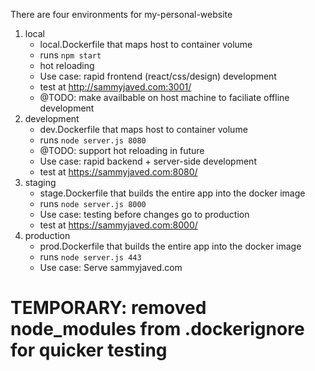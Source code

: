 There are four environments for my-personal-website
 1) local
    - local.Dockerfile that maps host to container volume
    - runs `npm start`
    - hot reloading
    - Use case: rapid frontend (react/css/design) development
    - test at http://sammyjaved.com:3001/
    - @TODO: make availbable on host machine to faciliate offline development
 2) development
    - dev.Dockerfile that maps host to container volume
    - runs `node server.js 8080`
    - @TODO: support hot reloading in future
    - Use case: rapid backend + server-side development
    - test at https://sammyjaved.com:8080/
 3) staging
    - stage.Dockerfile that builds the entire app into the docker image
    - runs `node server.js 8000`
    - Use case: testing before changes go to production
    - test at https://sammyjaved.com:8000/
 4) production
    - prod.Dockerfile that builds the entire app into the docker image
    - runs `node server.js 443`
    - Use case: Serve sammyjaved.com


# TEMPORARY: removed node_modules from .dockerignore for quicker testing
